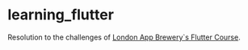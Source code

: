 # learning_flutter
Resolution to the challenges of [London App Brewery`s Flutter Course](https://github.com/londonappbrewery/Flutter-Course-Resources).
